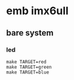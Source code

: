 # emb imx6ull

## bare system

### led

```
make TARGET=red
make TARGET=green
make TARGET=blue
```
		

